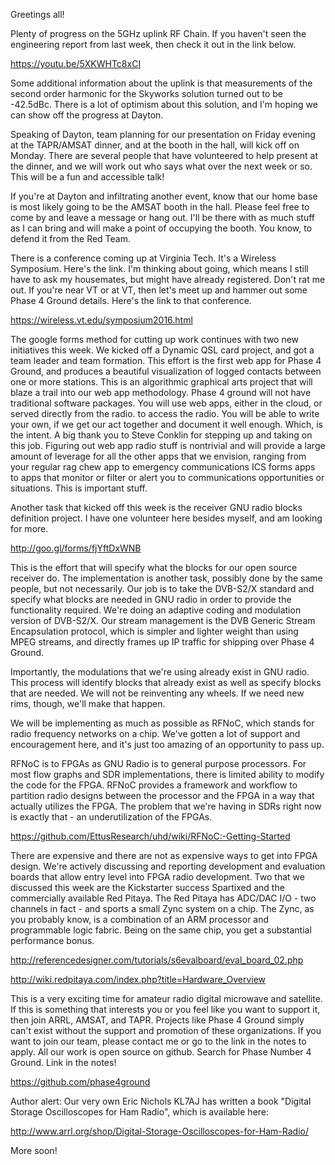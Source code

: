 Greetings all!

Plenty of progress on the 5GHz uplink RF Chain. If you haven't seen the engineering report from last week, then check it out in the link below.

https://youtu.be/5XKWHTc8xCI

Some additional information about the uplink is that measurements of the second order harmonic for the Skyworks solution turned out to be -42.5dBc. There is a lot of optimism about this solution, and I'm hoping we can show off the progress at Dayton.

Speaking of Dayton, team planning for our presentation on Friday evening at the TAPR/AMSAT dinner, and at the booth in the hall, will kick off on Monday. There are several people that have volunteered to help present at the dinner, and we will work out who says what over the next week or so. This will be a fun and accessible talk!

If you're at Dayton and infiltrating another event, know that our home base is most likely going to be the AMSAT booth in the hall. Please feel free to come by and leave a message or hang out. I'll be there with as much stuff as I can bring and will make a point of occupying the booth. You know, to defend it from the Red Team.

There is a conference coming up at Virginia Tech. It's a Wireless Symposium. Here's the link. I'm thinking about going, which means I still have to ask my housemates, but might have already registered. Don't rat me out. If you're near VT or at VT, then let's meet up and hammer out some Phase 4 Ground details. Here's the link to that conference.

https://wireless.vt.edu/symposium2016.html

The google forms method for cutting up work continues with two new initiatives this week. We kicked off a Dynamic QSL card project, and got a team leader and team formation. This effort is the first web app for Phase 4 Ground, and produces a beautiful visualization of logged contacts between one or more stations. This is an algorithmic graphical arts project that will blaze a trail into our web app methodology. Phase 4 ground will not have traditional software packages. You will use web apps, either in the cloud, or served directly from the radio. to access the radio. You will be able to write your own, if we get our act together and document it well enough. Which, is the intent. A big thank you to Steve Conklin for stepping up and taking on this job. Figuring out web app radio stuff is nontrivial and will provide a large amount of leverage for all the other apps that we envision, ranging from your regular rag chew app to emergency communications ICS forms apps to apps that monitor or filter or alert you to communications opportunities or situations. This is important stuff.

Another task that kicked off this week is the receiver GNU radio blocks definition project. I have one volunteer here besides myself, and am looking for more.

http://goo.gl/forms/fjYftDxWNB

This is the effort that will specify what the blocks for our open source receiver do. The implementation is another task, possibly done by the same people, but not necessarily. Our job is to take the DVB-S2/X standard and specify what blocks are needed in GNU radio in order to provide the functionality required. We're doing an adaptive coding and modulation version of DVB-S2/X. Our stream management is the DVB Generic Stream Encapsulation protocol, which is simpler and lighter weight than using MPEG streams, and directly frames up IP traffic for shipping over Phase 4 Ground.

Importantly, the modulations that we're using already exist in GNU radio. This process will identify blocks that already exist as well as specify blocks that are needed. We will not be reinventing any wheels. If we need new rims, though, we'll make that happen.

We will be implementing as much as possible as RFNoC, which stands for radio frequency networks on a chip. We've gotten a lot of support and encouragement here, and it's just too amazing of an opportunity to pass up.

RFNoC is to FPGAs as GNU Radio is to general purpose processors. For most flow graphs and SDR implementations, there is limited ability to modify the code for the FPGA. RFNoC provides a framework and workflow to partition radio designs between the processor and the FPGA in a way that actually utilizes the FPGA. The problem that we're having in SDRs right now is exactly that - an underutilization of the FPGAs.

https://github.com/EttusResearch/uhd/wiki/RFNoC:-Getting-Started

There are expensive and there are not as expensive ways to get into FPGA design. We're actively discussing and reporting development and evaluation boards that allow entry level into FPGA radio development. Two that we discussed this week are the Kickstarter success Spartixed and the commercially available Red Pitaya. The Red Pitaya has ADC/DAC I/O - two channels in fact - and sports a small Zync system on a chip. The Zync, as you probably know, is a combination of an ARM processor and programmable logic fabric. Being on the same chip, you get a substantial performance bonus.

http://referencedesigner.com/tutorials/s6evalboard/eval_board_02.php

http://wiki.redpitaya.com/index.php?title=Hardware_Overview

This is a very exciting time for amateur radio digital microwave and satellite. If this is something that interests you or you feel like you want to support it, then join ARRL, AMSAT, and TAPR. Projects like Phase 4 Ground simply can't exist without the support and promotion of these organizations. If you want to join our team, please contact me or go to the link in the notes to apply. All our work is open source on github. Search for Phase Number 4 Ground. Link in the notes!

https://github.com/phase4ground

Author alert: Our very own Eric Nichols KL7AJ has written a book "Digital Storage Oscilloscopes for Ham Radio", which is available here:

http://www.arrl.org/shop/Digital-Storage-Oscilloscopes-for-Ham-Radio/

More soon!